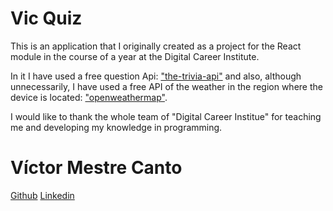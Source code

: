 # Vic Quiz

This is an application that I originally created as a project for the React module in the course of a year at the Digital Career Institute.

In it I have used a free question Api: <a href="https://the-trivia-api.com" >"the-trivia-api"</a> and also, although unnecessarily, I have used a free API of the weather in the region where the device is located: <a href="https://openweathermap.org/api">"openweathermap"</a>.

I would like to thank the whole team of "Digital Career Institue" for teaching me and developing my knowledge in programming.

# Víctor Mestre Canto

<a href="https://github.com/Vicmescan" target="_blank" rel="noreferrer" > Github</a>
<a href="https://www.linkedin.com/in/v%C3%ADctor-mestre-canto-b68a58230/" target="_blank" rel="noreferrer" >Linkedin</a>